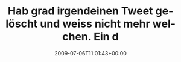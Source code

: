 ---
retweeted: false
source: <a href="http://twitter.com" rel="nofollow">Twitter Web Client</a>
entities:
  hashtags:
  - text: twidroid
    indices:
    - '101'
    - '110'
  symbols: []
  user_mentions: []
  urls: []
display_text_range:
- '0'
- '125'
favorite_count: '0'
id_str: '2495444826'
truncated: false
retweet_count: '0'
id: '2495444826'
created_at: Mon Jul 06 11:01:43 +0000 2009
favorited: false
full_text: 'Hab grad irgendeinen Tweet gelöscht und weiss nicht mehr welchen. Ein
  dreifaches Hossa auf die neuen #twidroid-Buttons. Hmpf.'
lang: de
tags:
- twidroid
- pesos/twitter
date: '2009-07-06T11:01:43+00:00'
src: https://twitter.com/bascht/status/2495444826
original_url: https://twitter.com/bascht/status/2495444826
type: twitter_tweet
text: 'Hab grad irgendeinen Tweet gelöscht und weiss nicht mehr welchen. Ein dreifaches
  Hossa auf die neuen #twidroid-Buttons. Hmpf.'
title: Hab grad irgendeinen Tweet gelöscht und weiss nicht mehr welchen. Ein d

---